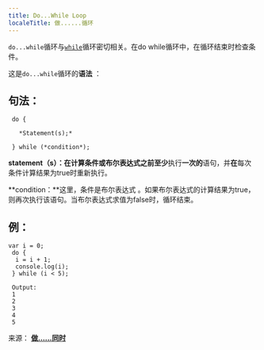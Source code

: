 ```yaml
---
title: Do...While Loop
localeTitle: 做......循环
---
```

`do...while`循环与[`while`](http://forum.freecodecamp.com/t/javascript-while-loop/14668)循环密切相关。在do while循环中，在循环结束时检查条件。

这是`do...while`循环的**语法** ：

## 句法：
```
 do { 
 
   *Statement(s);* 
 
 } while (*condition*); 
```

**statement（s）：**在计算条件或布尔表达式之前**至少**执行**一次的**语句，并**在**每次条件计算结果为true时重新执行。

**condition：**这里，条件是布尔表达式 。如果布尔表达式的计算结果为true，则再次执行该语句。当布尔表达式求值为false时，循环结束。

## 例：
```
var i = 0; 
 do { 
  i = i + 1; 
  console.log(i); 
 } while (i < 5); 
 
 Output: 
 1 
 2 
 3 
 4 
 5 
```

来源： [**做......同时**](https://developer.mozilla.org/en-US/docs/Web/JavaScript/Reference/Statements/do…while)